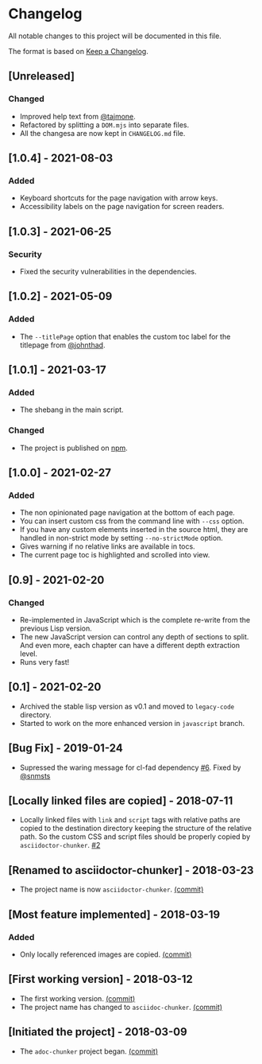 # Changelog
All notable changes to this project will be documented in this file.

The format is based on [Keep a Changelog](https://keepachangelog.com/en/1.0.0/).

## [Unreleased]
### Changed
- Improved help text from [@tajmone](https://github.com/tajmone).
- Refactored by splitting a `DOM.mjs` into separate files.
- All the changesa are now kept in `CHANGELOG.md` file.

## [1.0.4] - 2021-08-03
### Added
- Keyboard shortcuts for the page navigation with arrow keys.
- Accessibility labels on the page navigation for screen readers.

## [1.0.3] - 2021-06-25
### Security
- Fixed the security vulnerabilities in the dependencies.

## [1.0.2] - 2021-05-09
### Added
- The `--titlePage` option that enables the custom toc label for the titlepage from [@johnthad](https://github.com/johnthad).

## [1.0.1] - 2021-03-17
### Added
- The shebang in the main script.

### Changed
- The project is published on [npm](https://www.npmjs.com/package/asciidoctor-chunker).

## [1.0.0] - 2021-02-27
### Added
- The non opinionated page navigation at the bottom of each page.
- You can insert custom css from the command line with `--css` option.
- If you have any custom elements inserted in the source html, they are handled in non-strict mode by setting `--no-strictMode` option.
- Gives warning if no relative links are available in tocs.
- The current page toc is highlighted and scrolled into view.

## [0.9] - 2021-02-20
### Changed
- Re-implemented in JavaScript which is the complete re-write from the previous Lisp version.
- The new JavaScript version can control any depth of sections to split.  And even more, each chapter can have a different depth extraction level.
- Runs very fast!

## [0.1] - 2021-02-20
- Archived the stable lisp version as v0.1 and moved to `legacy-code` directory.
- Started to work on the more enhanced version in `javascript` branch.

## [Bug Fix] - 2019-01-24
- Supressed the waring message for cl-fad dependency [#6](https://github.com/wshito/asciidoctor-chunker/issues/6).  Fixed by [@snmsts](https://github.com/snmsts)

## [Locally linked files are copied] - 2018-07-11
- Locally linked files with `link` and `script` tags with relative paths are copied to the destination directory keeping the structure of the relative path.  So the custom CSS and script files should be properly copied by `asciidoctor-chunker`.
[#2](https://github.com/wshito/asciidoctor-chunker/issues/2)

## [Renamed to asciidoctor-chunker] - 2018-03-23
- The project name is now `asciidoctor-chunker`. [(commit)](https://github.com/wshito/asciidoctor-chunker/commit/da9d6dd41eeb5301cba899de2e6de4835a17f775)

## [Most feature implemented] - 2018-03-19
### Added
- Only locally referenced images are copied.
  [(commit)](https://github.com/wshito/asciidoctor-chunker/commit/75e76ede2a0ea4e52d5999e030db9c3a4dc94b18)

## [First working version] - 2018-03-12
- The first working version. [(commit)](https://github.com/wshito/asciidoctor-chunker/commit/0d43d5b026a8ae193e311c7c09017b22acd182d3)
- The project name has changed to `asciidoc-chunker`. [(commit)](https://github.com/wshito/asciidoctor-chunker/commit/8a0994a92d66ebe2f74aed0790ccfeb5b3dc8840)

## [Initiated the project] - 2018-03-09
- The `adoc-chunker` project began. [(commit)](https://github.com/wshito/asciidoctor-chunker/commit/c3dba6db4a6e8584b16a4c5b27e0fa158c26c581)


